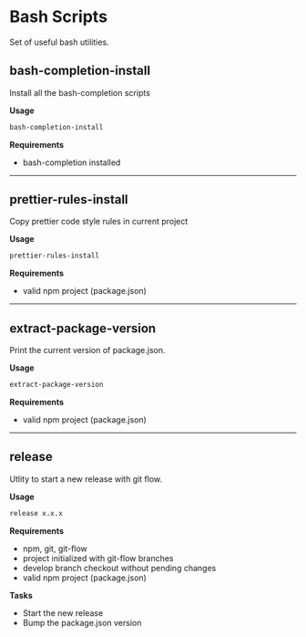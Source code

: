 # Bash Scripts

Set of useful bash utilities.

## bash-completion-install

Install all the bash-completion scripts

**Usage**

```bash
bash-completion-install
```

**Requirements**

- bash-completion installed

---

## prettier-rules-install

Copy prettier code style rules in current project

**Usage**

```bash
prettier-rules-install
```

**Requirements**

- valid npm project (package.json)

---

## extract-package-version

Print the current version of package.json.

**Usage**

```bash
extract-package-version
```

**Requirements**

- valid npm project (package.json)

---

## release

Utlity to start a new release with git flow.

**Usage**

```bash
release x.x.x
```

**Requirements**

- npm, git, git-flow
- project initialized with git-flow branches
- develop branch checkout without pending changes
- valid npm project (package.json)

**Tasks**

- Start the new release
- Bump the package.json version

